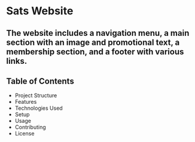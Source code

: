 # Sats Website

## The website includes a navigation menu, a main section with an image and promotional text, a membership section, and a footer with various links.

## Table of Contents
- Project Structure
- Features
- Technologies Used
- Setup
- Usage
- Contributing
- License
